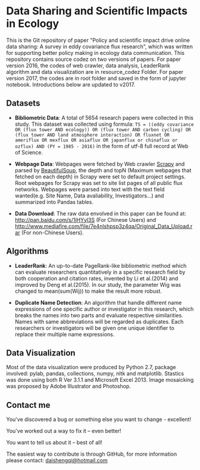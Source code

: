 # Data Sharing and Scientific Impacts in Ecology
This is the Git repository of paper "Policy and scientific impact drive online data sharing: A survey in eddy covariance flux research", which was written for supporting better policy making in ecology data communication. This repository contains source codez on two versions of papers.
For paper version 2016, the codes of web crawler, data analysis, LeaderRank algorithm and data visualization are in resource_codez Folder. For paper version 2017, the codes are in root folder and saved in the form of jupyter notebook. Introductions below are updated to v2017.

## Datasets
* **Bibliometric Data**: A total of 5654 research papers were collected in this study. This dataset was collected using formula: `TS = ((eddy covariance OR (flux tower AND ecology)) OR (flux tower AND carbon cycling) OR (flux tower AND land atmosphere interaction) OR fluxnet OR ameriflux OR mexflux OR asiaflux OR japanflux or chinaflux or ozflux) AND (PY = 1985 - 2016)` in the form of utf-8 full record at Web of Science.

* **Webpage Data**: Webpages were fetched by Web crawler [Scrapy](https://github.com/scrapy/scrapy) and parsed by [BeautifulSoup](https://code.launchpad.net/beautifulsoup), the depth and topN (Maximum webpages that fetched on each depth) in Scrapy were set to default project settings. Root webpages for Scrapy was set to site list pages of all public flux networks. Webpages were parsed into text with the text field wanted(e.g. Site Name, Data avaliability, Investigators...) and summarized into Pandas tables.

* **Data Download**: The raw data envolved in this paper can be found at: http://pan.baidu.com/s/1jHYyl3S (For Chinese Users) and http://www.mediafire.com/file/7e4nlshpsp3z4qa/Original_Data_Upload.rar (For non-Chinese Users).

## Algorithms
* **LeaderRank**: An up-to-date PageRank-like bibliometric method which can evaluate researchers quantitatively in a specific research field by both cooperation and citation rates, invented by Li et al.(2014) and improved by Deng et al.(2015). In our study, the parameter Wig was changed to mean(sum(Wij)) to make the result more robust.

* **Duplicate Name Detection**: An algorithm that handle different name expressions of one specific author or investigator in this research, which breaks the names into two parts and evaluate respective similarities. Names with same abbreviations will be regarded as duplicates. Each researchers or investigators will be given one unique identifier to replace their multiple name expressions.

## Data Visualization
Most of the data visualization were produced by Python 2.7, package involved: pylab, pandas, collections, numpy, nltk and matplotlib. Stastics was done using both R Ver 3.1.1 and Microsoft Excel 2013. Image mosaicking was proposed by Adobe Illustrator and Photoshop.

## Contact me
You've discovered a bug or something else you want to change - excellent!

You've worked out a way to fix it – even better!

You want to tell us about it – best of all!

The easiest way to contribute is through GitHub, for more information please contact: daishengqi@hotmail.com
